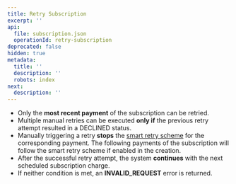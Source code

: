 ```yaml
---
title: Retry Subscription
excerpt: ''
api:
  file: subscription.json
  operationId: retry-subscription
deprecated: false
hidden: true
metadata:
  title: ''
  description: ''
  robots: index
next:
  description: ''
---
```

* Only the **most recent payment** of the subscription can be retried.
* Multiple manual retries can be executed **only if** the previous retry attempt resulted in a DECLINED status.
* Manually triggering a retry **stops** the [smart retry scheme](doc:retries) for the corresponding payment. The following payments of the subscription will follow the smart retry scheme if enabled in the creation. 
* After the successful retry attempt, the system **continues** with the next scheduled subscription charge.
* If neither condition is met, an **INVALID\_REQUEST** error is returned.
